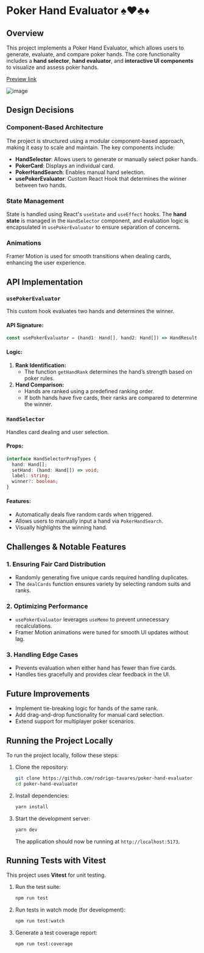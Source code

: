 # Poker Hand Evaluator ♠️♥️♣️♦️

## Overview

This project implements a Poker Hand Evaluator, which allows users to generate, evaluate, and compare poker hands. The core functionality includes a **hand selector**, **hand evaluator**, and **interactive UI components** to visualize and assess poker hands.

[Preview link](https://poker-hand-evaluator.vercel.app/)

![image](https://github.com/user-attachments/assets/269619f8-6575-44f4-964c-4efc29cc7db1)

## Design Decisions

### Component-Based Architecture

The project is structured using a modular component-based approach, making it easy to scale and maintain. The key components include:

- **HandSelector**: Allows users to generate or manually select poker hands.
- **PokerCard**: Displays an individual card.
- **PokerHandSearch**: Enables manual hand selection.
- **usePokerEvaluator**: Custom React Hook that determines the winner between two hands.

### State Management

State is handled using React's `useState` and `useEffect` hooks. The **hand state** is managed in the `HandSelector` component, and evaluation logic is encapsulated in `usePokerEvaluator` to ensure separation of concerns.

### Animations

Framer Motion is used for smooth transitions when dealing cards, enhancing the user experience.

## API Implementation

### `usePokerEvaluator`

This custom hook evaluates two hands and determines the winner.

#### **API Signature:**

```ts
const usePokerEvaluator = (hand1: Hand[], hand2: Hand[]) => HandResult;
```

#### **Logic:**

1. **Rank Identification:**
   - The function `getHandRank` determines the hand’s strength based on poker rules.
2. **Hand Comparison:**
   - Hands are ranked using a predefined ranking order.
   - If both hands have five cards, their ranks are compared to determine the winner.

### `HandSelector`

Handles card dealing and user selection.

#### **Props:**

```ts
interface HandSelectorPropTypes {
  hand: Hand[];
  setHand: (hand: Hand[]) => void;
  label: string;
  winner?: boolean;
}
```

#### **Features:**

- Automatically deals five random cards when triggered.
- Allows users to manually input a hand via `PokerHandSearch`.
- Visually highlights the winning hand.

## Challenges & Notable Features

### 1. **Ensuring Fair Card Distribution**

- Randomly generating five unique cards required handling duplicates.
- The `dealCards` function ensures variety by selecting random suits and ranks.

### 2. **Optimizing Performance**

- `usePokerEvaluator` leverages `useMemo` to prevent unnecessary recalculations.
- Framer Motion animations were tuned for smooth UI updates without lag.

### 3. **Handling Edge Cases**

- Prevents evaluation when either hand has fewer than five cards.
- Handles ties gracefully and provides clear feedback in the UI.

## Future Improvements

- Implement tie-breaking logic for hands of the same rank.
- Add drag-and-drop functionality for manual card selection.
- Extend support for multiplayer poker scenarios.



## Running the Project Locally
To run the project locally, follow these steps:

1. Clone the repository:
   ```sh
   git clone https://github.com/rodrigo-tavares/poker-hand-evaluator 
   cd poker-hand-evaluator
   ```

2. Install dependencies:
   ```sh
   yarn install
   ```

3. Start the development server:
   ```sh
   yarn dev
   ```
   The application should now be running at `http://localhost:5173`.


## Running Tests with Vitest
This project uses **Vitest** for unit testing.

1. Run the test suite:
   ```sh
   npm run test
   ```

2. Run tests in watch mode (for development):
   ```sh
   npm run test:watch
   ```

3. Generate a test coverage report:
   ```sh
   npm run test:coverage
   ```
